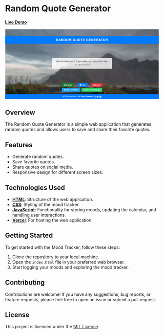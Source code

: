# Random Quote Generator

**[Live Demo](https://favouritequote.vercel.app/)**

![](./assets/bg.png)

## Overview

The Random Quote Generator is a simple web application that generates random quotes and allows users to save and share their favorite quotes.

## Features

- Generate random quotes.
- Save favorite quotes.
- Share quotes on social media.
- Responsive design for different screen sizes.



## Technologies Used

- **[HTML](https://html.com)**: Structure of the web application.
- **[CSS](https://css.com)**: Styling of the mood tracker.
- **[JavaScript](https://javascript.com)**: Functionality for storing moods, updating the calendar, and handling user interactions.
- **[Vercel](https://vercel.com)**: For hosting the web application.

## Getting Started

To get started with the Mood Tracker, follow these steps:

1. Clone the repository to your local machine.
2. Open the `index.html` file in your preferred web browser.
3. Start logging your moods and exploring the mood tracker.

## Contributing

Contributions are welcome! If you have any suggestions, bug reports, or feature requests, please feel free to open an issue or submit a pull request.

## License

This project is licensed under the [MIT License](LICENSE).

